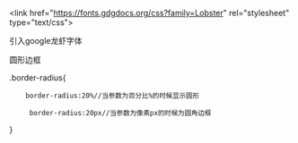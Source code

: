 &lt;link href="https://fonts.gdgdocs.org/css?family=Lobster" rel="stylesheet" type="text/css"&gt;

引入google龙虾字体

圆形边框

.border-radius{

        border-radius:20%//当参数为百分比%的时候显示圆形

         border-radius:20px//当参数为像素px的时候为圆角边框

}

